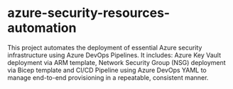 # azure-security-resources-automation
This project automates the deployment of essential Azure security infrastructure using Azure DevOps Pipelines. It includes: Azure Key Vault deployment via ARM template, Network Security Group (NSG) deployment via Bicep template and CI/CD Pipeline using Azure DevOps YAML to manage end-to-end provisioning in a repeatable, consistent manner.
